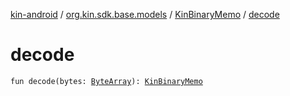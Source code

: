 [kin-android](../../index.md) / [org.kin.sdk.base.models](../index.md) / [KinBinaryMemo](index.md) / [decode](./decode.md)

# decode

`fun decode(bytes: `[`ByteArray`](https://kotlinlang.org/api/latest/jvm/stdlib/kotlin/-byte-array/index.html)`): `[`KinBinaryMemo`](index.md)